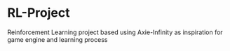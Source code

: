 # RL-Project
Reinforcement Learning project based using Axie-Infinity as inspiration for game engine and learning process
